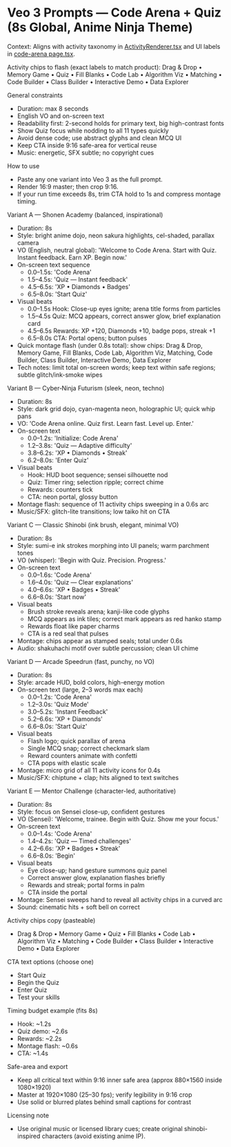 # Veo 3 Prompts — Code Arena + Quiz (8s Global, Anime Ninja Theme)

Context: Aligns with activity taxonomy in [ActivityRenderer.tsx](src/components/learn/ActivityRenderer.tsx:509) and UI labels in [code-arena page.tsx](src/app/code-arena/page.tsx:305).

Activity chips to flash (exact labels to match product): Drag & Drop • Memory Game • Quiz • Fill Blanks • Code Lab • Algorithm Viz • Matching • Code Builder • Class Builder • Interactive Demo • Data Explorer

General constraints

- Duration: max 8 seconds
- English VO and on-screen text
- Readability first: 2-second holds for primary text, big high-contrast fonts
- Show Quiz focus while nodding to all 11 types quickly
- Avoid dense code; use abstract glyphs and clean MCQ UI
- Keep CTA inside 9:16 safe-area for vertical reuse
- Music: energetic, SFX subtle; no copyright cues

How to use

- Paste any one variant into Veo 3 as the full prompt.
- Render 16:9 master; then crop 9:16.
- If your run time exceeds 8s, trim CTA hold to 1s and compress montage timing.

Variant A — Shonen Academy (balanced, inspirational)

- Duration: 8s
- Style: bright anime dojo, neon sakura highlights, cel-shaded, parallax camera
- VO (English, neutral global): 'Welcome to Code Arena. Start with Quiz. Instant feedback. Earn XP. Begin now.'
- On-screen text sequence
  - 0.0–1.5s: 'Code Arena'
  - 1.5–4.5s: 'Quiz — Instant feedback'
  - 4.5–6.5s: 'XP • Diamonds • Badges'
  - 6.5–8.0s: 'Start Quiz'
- Visual beats
  - 0.0–1.5s Hook: Close-up eyes ignite; arena title forms from particles
  - 1.5–4.5s Quiz: MCQ appears, correct answer glow, brief explanation card
  - 4.5–6.5s Rewards: XP +120, Diamonds +10, badge pops, streak +1
  - 6.5–8.0s CTA: Portal opens; button pulses
- Quick montage flash (under 0.8s total): show chips: Drag & Drop, Memory Game, Fill Blanks, Code Lab, Algorithm Viz, Matching, Code Builder, Class Builder, Interactive Demo, Data Explorer
- Tech notes: limit total on-screen words; keep text within safe regions; subtle glitch/ink-smoke wipes

Variant B — Cyber‑Ninja Futurism (sleek, neon, techno)

- Duration: 8s
- Style: dark grid dojo, cyan-magenta neon, holographic UI; quick whip pans
- VO: 'Code Arena online. Quiz first. Learn fast. Level up. Enter.'
- On-screen text
  - 0.0–1.2s: 'Initialize: Code Arena'
  - 1.2–3.8s: 'Quiz — Adaptive difficulty'
  - 3.8–6.2s: 'XP • Diamonds • Streak'
  - 6.2–8.0s: 'Enter Quiz'
- Visual beats
  - Hook: HUD boot sequence; sensei silhouette nod
  - Quiz: Timer ring; selection ripple; correct chime
  - Rewards: counters tick
  - CTA: neon portal, glossy button
- Montage flash: sequence of 11 activity chips sweeping in a 0.6s arc
- Music/SFX: glitch-lite transitions; low taiko hit on CTA

Variant C — Classic Shinobi (ink brush, elegant, minimal VO)

- Duration: 8s
- Style: sumi-e ink strokes morphing into UI panels; warm parchment tones
- VO (whisper): 'Begin with Quiz. Precision. Progress.'
- On-screen text
  - 0.0–1.6s: 'Code Arena'
  - 1.6–4.0s: 'Quiz — Clear explanations'
  - 4.0–6.6s: 'XP • Badges • Streak'
  - 6.6–8.0s: 'Start now'
- Visual beats
  - Brush stroke reveals arena; kanji-like code glyphs
  - MCQ appears as ink tiles; correct mark appears as red hanko stamp
  - Rewards float like paper charms
  - CTA is a red seal that pulses
- Montage: chips appear as stamped seals; total under 0.6s
- Audio: shakuhachi motif over subtle percussion; clean UI chime

Variant D — Arcade Speedrun (fast, punchy, no VO)

- Duration: 8s
- Style: arcade HUD, bold colors, high-energy motion
- On-screen text (large, 2–3 words max each)
  - 0.0–1.2s: 'Code Arena'
  - 1.2–3.0s: 'Quiz Mode'
  - 3.0–5.2s: 'Instant Feedback'
  - 5.2–6.6s: 'XP + Diamonds'
  - 6.6–8.0s: 'Start Quiz'
- Visual beats
  - Flash logo; quick parallax of arena
  - Single MCQ snap; correct checkmark slam
  - Reward counters animate with confetti
  - CTA pops with elastic scale
- Montage: micro grid of all 11 activity icons for 0.4s
- Music/SFX: chiptune + clap; hits aligned to text switches

Variant E — Mentor Challenge (character-led, authoritative)

- Duration: 8s
- Style: focus on Sensei close-up, confident gestures
- VO (Sensei): 'Welcome, trainee. Begin with Quiz. Show me your focus.'
- On-screen text
  - 0.0–1.4s: 'Code Arena'
  - 1.4–4.2s: 'Quiz — Timed challenges'
  - 4.2–6.6s: 'XP • Badges • Streak'
  - 6.6–8.0s: 'Begin'
- Visual beats
  - Eye close-up; hand gesture summons quiz panel
  - Correct answer glow, explanation flashes briefly
  - Rewards and streak; portal forms in palm
  - CTA inside the portal
- Montage: Sensei sweeps hand to reveal all activity chips in a curved arc
- Sound: cinematic hits + soft bell on correct

Activity chips copy (pasteable)

- Drag & Drop • Memory Game • Quiz • Fill Blanks • Code Lab • Algorithm Viz • Matching • Code Builder • Class Builder • Interactive Demo • Data Explorer

CTA text options (choose one)

- Start Quiz
- Begin the Quiz
- Enter Quiz
- Test your skills

Timing budget example (fits 8s)

- Hook: ~1.2s
- Quiz demo: ~2.6s
- Rewards: ~2.2s
- Montage flash: ~0.6s
- CTA: ~1.4s

Safe-area and export

- Keep all critical text within 9:16 inner safe area (approx 880×1560 inside 1080×1920)
- Master at 1920×1080 (25–30 fps); verify legibility in 9:16 crop
- Use solid or blurred plates behind small captions for contrast

Licensing note

- Use original music or licensed library cues; create original shinobi-inspired characters (avoid existing anime IP).
